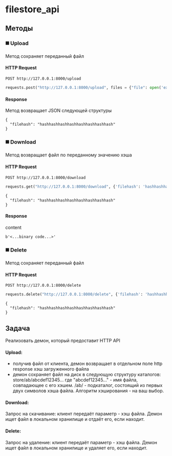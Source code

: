 # filestore_api  

## Методы
### :black_medium_square: Upload
Метод сохраняет переданный файл

#### HTTP Request
```
POST http://127.0.0.1:8000/upload
```
``` python
requests.post("http://127.0.0.1:8000/upload", files = {"file": open('exemple.txt', 'rb')})
```


#### Response
Метод возвращает JSON следующей структуры
```
{
  "filehash": "hashhashhashhashhashhashhashhash"
}

```

### :black_medium_square: Download
Метод возвращает файл по переданному значению хэша

#### HTTP Request
```
POST http://127.0.0.1:8000/download
```
``` python
requests.get("http://127.0.0.1:8000/download", {'filehash': 'hashhashhashhashhashhashhashhash' })
```

```
{
  "filehash": "hashhashhashhashhashhashhashhash"
}
```

#### Response
content
```
b'<...binary code...>'

```
### :black_medium_square: Delete
Метод сохраняет переданный файл

#### HTTP Request
```
POST http://127.0.0.1:8000/delete
```
``` python
requests.delete("http://127.0.0.1:8000/delete", {'filehash': 'hashhashhashhashhashhashhashhash' })
```

```
{
  "filehash": "hashhashhashhashhashhashhashhash"
}
```
## Задача
Реализовать демон, который предоставит HTTP API
#### Upload:
- получив файл от клиента, демон возвращает в отдельном поле http
response хэш загруженного файла
- демон сохраняет файл на диск в следующую структуру каталогов:
     store/ab/abcdef12345...
где "abcdef12345..." - имя файла, совпадающее с его хэшем.
/ab/  - подкаталог, состоящий из первых двух символов хэша файла.
Алгоритм хэширования - на ваш выбор.

#### Download:
Запрос на скачивание: клиент передаёт параметр - хэш файла. Демон ищет
файл в локальном хранилище и отдаёт его, если находит.

#### Delete:
Запрос на удаление: клиент передаёт параметр - хэш файла. Демон ищет
файл в локальном хранилище и удаляет его, если находит.


